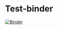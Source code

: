 # Test-binder

[![Binder](https://mybinder.org/badge_logo.svg)](https://mybinder.org/v2/git/https%3A%2F%2Fgitlab.huma-num.fr%2Fmbunel%2Fanalyse-donnees-carthageo/HEAD?labpath=TP.ipynb)

